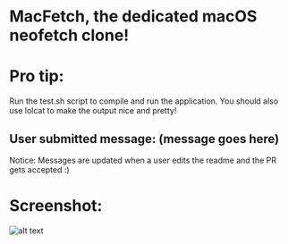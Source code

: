 # MacFetch, the dedicated macOS neofetch clone!

# Pro tip: 
Run the test.sh script to compile and run the application.
You should also use lolcat to make the output nice and pretty!

## User submitted message: (message goes here)
Notice: Messages are updated when a user edits the readme and the PR gets accepted :)

# Screenshot:

![alt text](macfetch/macfetch.png "Title")
